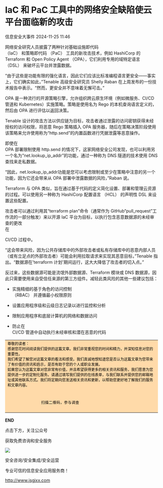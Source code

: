 #  IaC 和 PaC 工具中的网络安全缺陷使云平台面临新的攻击   
 信息安全大事件   2024-11-25 11:46  
  
网络安全研究人员披露了两种针对基础设施即代码   
（IaC） 和策略即代码 （PaC） 工具的新攻击技术，例如 HashiCorp 的 Terraform 和 Open Policy Agent （OPA），它们利用专用的域特定语言 （DSL） 来破坏云平台并泄露数据。  
  
“由于这些是功能有限的强化语言，因此它们应该比标准编程语言更安全——事实上，它们确实如此，”Tenable 高级安全研究员 Shelly Raban 在上周发布的一份技术报告中表示。“然而，更安全并不意味着无懈可击。”  
  
OPA 是一种流行的开源策略引擎，允许组织跨云原生环境（例如微服务、CI/CD 管道和 Kubernetes）实施策略。策略是使用名为 Rego 的本机查询语言定义的，然后由 OPA 进行评估以返回决策。  
  
Tenable 设计的攻击方法以供应链为目标，攻击者通过泄露的访问密钥获得未经授权的访问权限，将恶意 Rego 策略插入 OPA 服务器，随后在策略决策阶段使用该策略来允许使用称为“http.send”的内置函数进行凭据泄露等恶意操作。  
  
即使在   
OPA 部署限制使用 http.send 的情况下，这家网络安全公司发现，也可以利用另一个名为“net.lookup_ip_addr”的功能，通过一种称为 DNS 隧道的技术使用 DNS 查找来走私数据。  
  
“因此，net.lookup_ip_addr功能是您可以考虑限制或至少在策略中注意的另一个功能，因为它还会带来从 OPA 部署中泄露数据的风险，”Raban 说。  
  
Terraform 与 OPA 类似，旨在通过基于代码的定义简化设置、部署和管理云资源的过程。可以使用另一种称为 HashiCorp 配置语言 （HCL） 的声明性 DSL 来设置这些配置。  
  
攻击者可以通过利用其“terraform plan”命令（通常作为 GitHub“pull_request”工作流的一部分触发）来以开源 IaC 平台为目标，以执行包含恶意数据源的未经审查的更改  
在  
   
CI/CD 过程中。  
  
“这会带来风险，因为公共存储库中的外部攻击者或私有存储库中的恶意内部人员（或有立足点的外部攻击者）可能会利用拉取请求来实现其恶意目标，”Tenable 指出。“数据源在'terraform 计划'期间运行，这大大降低了攻击者的切入点。”  
  
反过来，这些数据源可能是流氓外部数据源、Terraform 模块或 DNS 数据源，因此只需要使用来自受信任来源的第三方组件。减轻此类风险的其他一些建议包括：  
- 实施精细的基于角色的访问控制   
（RBAC） 并遵循最小权限原则  
  
- 设置应用程序级和云级日志记录以进行监控和分析  
  
- 限制应用程序和底层计算机的网络和数据访问  
  
- 防止在   
CI/CD 管道中自动执行未经审核和潜在恶意的代码  
  
<table><tbody style="-webkit-tap-highlight-color: transparent;outline: 0px;visibility: visible;"><tr class="ue-table-interlace-color-single js_darkmode__0" data-style="-webkit-tap-highlight-color: transparent; outline: 0px; background-color: rgb(28, 28, 28); visibility: visible; color: rgb(205, 205, 205) !important;" style="-webkit-tap-highlight-color: transparent;outline: 0px;background-color: rgb(28, 28, 28);visibility: visible;color: rgb(205, 205, 205) !important;"><td width="557" valign="top" data-style="-webkit-tap-highlight-color: transparent; outline: 0px; word-break: break-all; hyphens: auto; border-color: rgb(76, 76, 76); background-color: rgb(255, 218, 169); visibility: visible; color: rgb(25, 25, 25) !important;" class="js_darkmode__1" style="-webkit-tap-highlight-color: transparent;outline: 0px;word-break: break-all;hyphens: auto;border-color: rgb(76, 76, 76);background-color: rgb(255, 218, 169);visibility: visible;color: rgb(25, 25, 25) !important;"><section style="-webkit-tap-highlight-color: transparent;outline: 0px;line-height: normal;visibility: visible;"><span style="-webkit-tap-highlight-color: transparent;outline: 0px;font-size: 12px;visibility: visible;color: rgb(0, 0, 0);">尊敬的读者：<br style="-webkit-tap-highlight-color: transparent;outline: 0px;visibility: visible;"/>感谢您花时间阅读我们提供的这篇文章。我们非常重视您的时间和精力，并深知信息对您的重要性。<br style="-webkit-tap-highlight-color: transparent;outline: 0px;visibility: visible;"/>我们希望了解您对这篇文章的看法和感受。我们真诚地想知道您是否认为这篇文章为您带来了有价值的资讯和启示，是否有助于您的个人或职业发展。<br style="-webkit-tap-highlight-color: transparent;outline: 0px;visibility: visible;"/>如果您认为这篇文章对您非常有价值，并且希望获得更多的相关资讯和服务，我们愿意为您提供进一步的定制化服务。请通过填写我们提供的在线表单，与我们联系并提供您的邮箱地址或其他联系方式。我们将定期向您发送相关资讯和更新，以帮助您更好地了解我们的服务和文章内容。</span></section><section style="-webkit-tap-highlight-color: transparent;outline: 0px;line-height: normal;visibility: visible;"><br style="-webkit-tap-highlight-color: transparent;outline: 0px;visibility: visible;"/></section><section style="-webkit-tap-highlight-color: transparent;outline: 0px;line-height: normal;text-indent: 0em;visibility: visible;"><span style="-webkit-tap-highlight-color: transparent;outline: 0px;color: rgb(0, 0, 0);">                   </span><img class="rich_pages wxw-img" data-backh="106" data-backw="106" data-cropselx1="0" data-cropselx2="119" data-cropsely1="0" data-cropsely2="119" data-galleryid="" data-imgfileid="100006365" data-ratio="1" data-s="300,640" data-src="https://mmbiz.qpic.cn/sz_mmbiz_png/JqliagemfTA5N8G6ZVujodYTTD7NSaxFG5suXlkibicfoGRzCk6vHhCUBx7ST8b4AxdsFVNNAH4ltePBWX4AxKY0A/640?wx_fmt=other&amp;wxfrom=5&amp;wx_lazy=1&amp;wx_co=1&amp;tp=webp" data-type="png" data-w="1000" style="-webkit-tap-highlight-color: transparent;outline: 0px;font-family: 宋体;font-size: 14px;letter-spacing: 0.578px;text-align: center;visibility: visible !important;width: 119px !important;"/></section><section style="-webkit-tap-highlight-color: transparent;outline: 0px;line-height: normal;text-indent: 0em;"><span style="-webkit-tap-highlight-color: transparent;outline: 0px;font-family: 宋体;font-size: 12px;letter-spacing: 0.578px;text-align: center;color: rgb(0, 0, 0);">                               扫描二维码，参与调查</span></section><section style="-webkit-tap-highlight-color: transparent;outline: 0px;line-height: normal;"><br style="-webkit-tap-highlight-color: transparent;outline: 0px;letter-spacing: 0.544px;"/></section></td></tr></tbody></table>  
  
  
**END**  
  
  
  
点击下方，关注公众号  
  
获取免费咨询和安全服务  
  
![](https://mmbiz.qpic.cn/mmbiz_png/JqliagemfTA5OxIlGh6IbpxrTJHkcY5DZ4O80nevX4Ev7IHvjZfPZDDMxibSVWk4IdYfaYpuhBgz2iaWS5tzXZLJw/640?wx_fmt=other&wxfrom=5&wx_lazy=1&wx_co=1&tp=webp "")  
  
  
  
  
安全咨询/安全集成/安全运营  
  
专业可信的信息安全应用服务商！  
  
http://www.jsgjxx.com  
  
  
